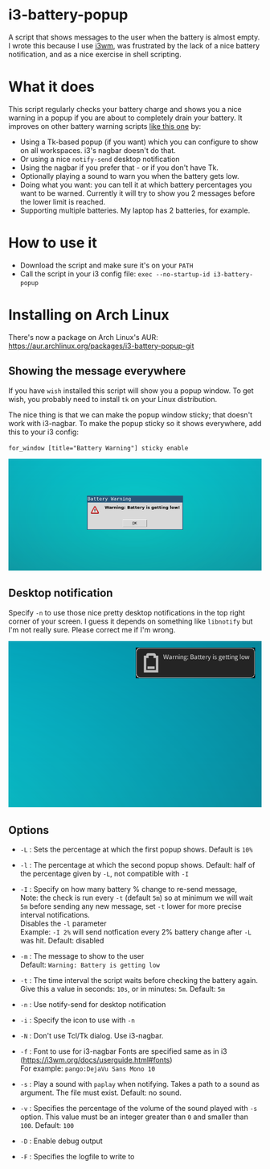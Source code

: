 # i3-battery-popup
A script that shows messages to the user when the battery is almost empty. I wrote this because I use [i3wm](http://i3wm.org/), was frustrated by the lack of a nice battery notification, and as a nice exercise in shell scripting.

# What it does
This script regularly checks your battery charge and shows you a nice warning in a popup if you are about to completely drain your battery. It improves on other battery warning scripts [like this one](https://github.com/stagnation/i3-battery-warning) by:

- Using a Tk-based popup (if you want) which you can configure to show on all workspaces. i3's nagbar doesn't do that.
- Or using a nice `notify-send` desktop notification
- Using the nagbar if you prefer that - or if you don't have Tk.
- Optionally playing a sound to warn you when the battery gets low.
- Doing what you want: you can tell it at which battery percentages you want to be warned. Currently it will try to show you 2 messages before the lower limit is reached.
- Supporting multiple batteries. My laptop has 2 batteries, for example.

# How to use it

- Download the script and make sure it's on your `PATH`
- Call the script in your i3 config file: `exec --no-startup-id i3-battery-popup`

# Installing on Arch Linux
There's now a package on Arch Linux's AUR: https://aur.archlinux.org/packages/i3-battery-popup-git

## Showing the message everywhere

If you have `wish` installed this script will show you a popup window. To get wish, you probably need to install `tk` on your Linux distribution.

The nice thing is that we can make the popup window sticky; that doesn't work with i3-nagbar. To make the popup sticky so it shows everywhere, add this to your i3 config:

`for_window [title="Battery Warning"] sticky enable`

![screenshot](screenshot.png)

## Desktop notification

Specify `-n` to use those nice pretty desktop notifications in the top right corner of your screen. I guess it depends on something like `libnotify` but I'm not really sure. Please correct me if I'm wrong.

![screenshot 2](screenshot2.png)

## Options

- `-L` : Sets the percentage at which the first popup shows. Default is `10%`
- `-l` : The percentage at which the second popup shows. Default: half of the percentage given by `-L`, not compatible with `-I`
- `-I` : Specify on how many battery % change to re-send message,    
      Note: the check is run every `-t` (default `5m`) so at minimum we will wait  `5m` before sending any new message, set `-t` lower for more precise interval notifications.    
      Disables the `-l` parameter    
      Example: `-I 2%` will send notfication every 2% battery change after `-L` was hit. Default: disabled

- `-m` : The message to show to the user    
      Default: `Warning: Battery is getting low`

- `-t` : The time interval the script waits before checking the battery again.
      Give this a value in seconds: `10s`, or in minutes: `5m`.
      Default: `5m`

- `-n` : Use notify-send for desktop notification

- `-i` : Specify the icon to use with `-n`

- `-N` : Don't use Tcl/Tk dialog. Use i3-nagbar.
- `-f` : Font to use for i3-nagbar
      Fonts are specified same as in i3 (https://i3wm.org/docs/userguide.html#fonts)    
      For example: `pango:DejaVu Sans Mono 10`

- `-s` : Play a sound with `paplay` when notifying.
      Takes a path to a sound as argument. The file must exist.
      Default: no sound.
      
- `-v` : Specifies the percentage of the volume of the sound played with `-s` option.
      This value must be an integer greater than `0` and smaller than `100`.
      Default: `100`

- `-D` : Enable debug output
- `-F` : Specifies the logfile to write to
